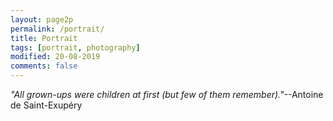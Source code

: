 ```yaml
---
layout: page2p
permalink: /portrait/
title: Portrait
tags: [portrait, photography]
modified: 20-08-2019
comments: false
---
```


_"All grown-ups were children at first (but few of them remember)."_--Antoine de Saint-Exupéry
